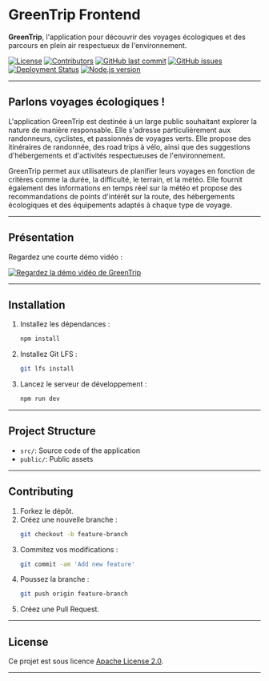 # GreenTrip Frontend

**GreenTrip**, l'application pour découvrir des voyages écologiques et des parcours en plein air respectueux de l'environnement.

[![License](https://img.shields.io/badge/license-Apache%202.0-blue.svg)](LICENSE)  [![Contributors](https://img.shields.io/github/contributors/GreenTreep/Frontend)](https://github.com/GreenTreep/Frontend/graphs/contributors)  [![GitHub last commit](https://img.shields.io/github/last-commit/GreenTreep/Frontend/develop)](https://github.com/GreenTreep/Frontend/commits/main)  [![GitHub issues](https://img.shields.io/github/issues/GreenTreep/Frontend)](https://github.com/GreenTreep/Frontend/issues)  [![Deployment Status](https://img.shields.io/github/actions/workflow/status/GreenTreep/Frontend/pipeline_ci.yml?branch=main&label=deploy)](https://github.com/GreenTreep/Frontend/actions) [![Node.js version](https://img.shields.io/badge/node-%3E%3D%2018-green)](https://nodejs.org/)

 





---

## Parlons voyages écologiques !

L'application GreenTrip est destinée à un large public souhaitant explorer la nature de manière responsable. Elle s'adresse particulièrement aux randonneurs, cyclistes, et passionnés de voyages verts. Elle propose des itinéraires de randonnée, des road trips à vélo, ainsi que des suggestions d'hébergements et d'activités respectueuses de l'environnement.

GreenTrip permet aux utilisateurs de planifier leurs voyages en fonction de critères comme la durée, la difficulté, le terrain, et la météo. Elle fournit également des informations en temps réel sur la météo et propose des recommandations de points d'intérêt sur la route, des hébergements écologiques et des équipements adaptés à chaque type de voyage.



---

## Présentation



Regardez une courte démo vidéo :

<a href="https://youtu.be/0llbiwK4t14?si=0pGa_L9PFxRP9JWh&t=48" target="_blank">
  <img src="https://img.youtube.com/vi/0llbiwK4t14/maxresdefault.jpg" alt="Regardez la démo vidéo de GreenTrip" />
</a>

---

## Installation

1. Installez les dépendances :
    ```sh
    npm install
    ```

2. Installez Git LFS :
    ```sh
    git lfs install
    ```

3. Lancez le serveur de développement :
    ```sh
    npm run dev
    ```

---

## Project Structure

- `src/`: Source code of the application
- `public/`: Public assets

---

## Contributing

1. Forkez le dépôt.
2. Créez une nouvelle branche :
    ```sh
    git checkout -b feature-branch
    ```
3. Commitez vos modifications :
    ```sh
    git commit -am 'Add new feature'
    ```
4. Poussez la branche :
    ```sh
    git push origin feature-branch
    ```
5. Créez une Pull Request.

---

## License

Ce projet est sous licence [Apache License 2.0](LICENSE).

---
